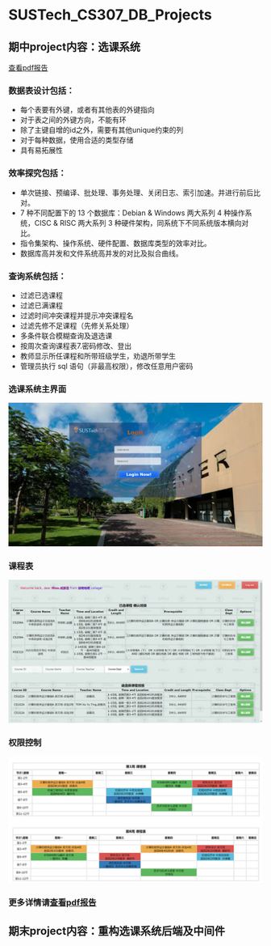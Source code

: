 # SUSTech_CS307_DB_Projects
## 期中project内容：选课系统
[查看pdf报告](https://github.com/GhostFrankWu/SUSTech_CS307_DB_Projects/blob/main/mid/%E6%8A%A5%E5%91%8A.pdf)
### 数据表设计包括：
- 每个表要有外键，或者有其他表的外键指向  
- 对于表之间的外键方向，不能有环  
- 除了主键自增的id之外，需要有其他unique约束的列  
- 对于每种数据，使用合适的类型存储  
- 具有易拓展性
### 效率探究包括：
- 单次链接、预编译、批处理、事务处理、关闭日志、索引加速。并进行前后比对。    
- 7 种不同配置下的 13 个数据库：Debian & Windows 两大系列 4 种操作系统，CISC & RISC 两大系列 3 种硬件架构，同系统下不同系统版本横向对比。  
- 指令集架构、操作系统、硬件配置、数据库类型的效率对比。  
- 数据库高并发和文件系统高并发的对比及拟合曲线。    
### 查询系统包括：   
- 过滤已选课程  
- 过滤已满课程  
- 过滤时间冲突课程并提示冲突课程名  
- 过滤先修不足课程（先修关系处理）  
- 多条件联合模糊查询及退选课  
- 按周次查询课程表7.密码修改、登出
- 教师显示所任课程和所带班级学生，劝退所带学生
- 管理员执行 sql 语句（非最高权限），修改任意用户密码
### 选课系统主界面
![m](https://github.com/GhostFrankWu/SUSTech_CS307_DB_Projects/blob/main/sc/1.png)
### 课程表
![m](https://github.com/GhostFrankWu/SUSTech_CS307_DB_Projects/blob/main/sc/2.png)
### 权限控制
![m](https://github.com/GhostFrankWu/SUSTech_CS307_DB_Projects/blob/main/sc/3.png)
### 更多详情请[查看pdf报告](https://github.com/GhostFrankWu/SUSTech_CS307_DB_Projects/blob/main/mid/%E6%8A%A5%E5%91%8A.pdf)


## 期末project内容：重构选课系统后端及中间件

